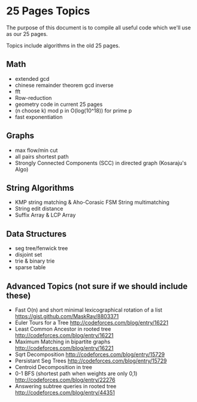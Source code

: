 # 25 Pages Topics
The purpose of this document is to compile all useful code which we'll
use as our 25 pages.

Topics include algorithms in the old 25 pages.

## Math
 - extended gcd
 - chinese remainder theorem gcd inverse
 - fft
 - Row-reduction
 - geometry code in current 25 pages
 - (n choose k) mod p in O(log(10^18)) for prime p
 - fast exponentiation
 
## Graphs
 - max flow/min cut
 - all pairs shortest path
 - Strongly Connected Components (SCC) in directed graph (Kosaraju's Algo)

## String Algorithms
 - KMP string matching & Aho-Corasic FSM String multimatching
 - String edit distance
 - Suffix Array & LCP Array

## Data Structures
 - seg tree/fenwick tree
 - disjoint set
 - trie & binary trie
 - sparse table
 
## Advanced Topics (not sure if we should include these)
 - Fast O(n) and short minimal lexicographical rotation of a list https://gist.github.com/MaskRay/8803371
 - Euler Tours for a Tree http://codeforces.com/blog/entry/16221
 - Least Common Ancestor in rooted tree http://codeforces.com/blog/entry/16221
 - Maximum Matching in bipartite graphs http://codeforces.com/blog/entry/16221
 - Sqrt Decomposition http://codeforces.com/blog/entry/15729
 - Persistant Seg Trees http://codeforces.com/blog/entry/15729
 - Centroid Decomposition in tree
 - 0-1 BFS (shortest path when weights are only 0,1) http://codeforces.com/blog/entry/22276
 - Answering subtree queries in rooted tree http://codeforces.com/blog/entry/44351
 
